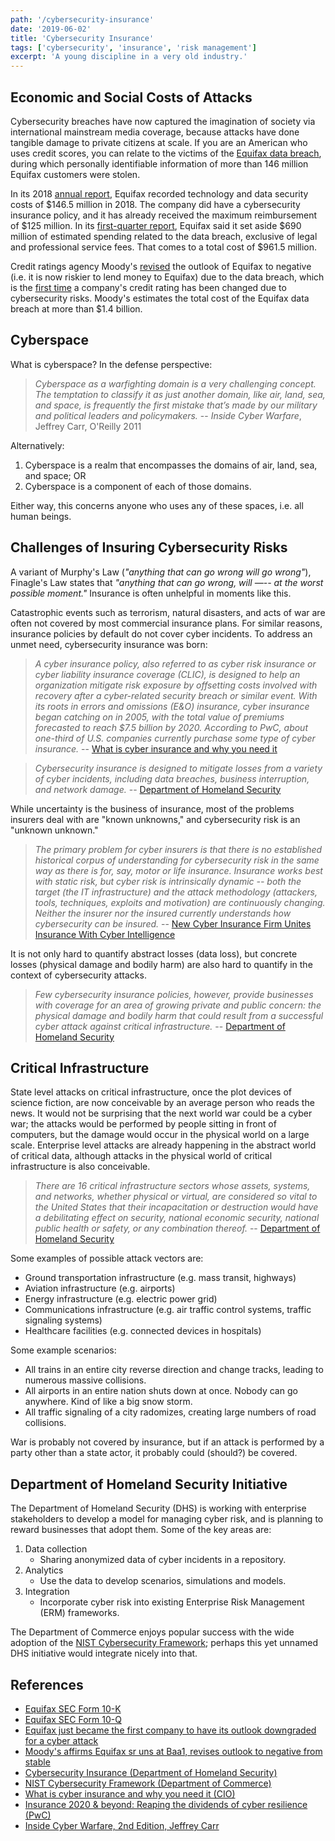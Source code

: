 ```yaml
---
path: '/cybersecurity-insurance'
date: '2019-06-02'
title: 'Cybersecurity Insurance'
tags: ['cybersecurity', 'insurance', 'risk management']
excerpt: 'A young discipline in a very old industry.'
---
```

## Economic and Social Costs of Attacks
Cybersecurity breaches have now captured the imagination of society via international mainstream media coverage, because attacks have done tangible damage to private citizens at scale. If you are an American who uses credit scores, you can relate to the victims of the [Equifax data breach](https://www.ftc.gov/equifax-data-breach), during which personally identifiable information of more than 146 million Equifax customers were stolen.

In its 2018 [annual report](https://otp.tools.investis.com/clients/us/equifax/SEC/sec-show.aspx?Type=html&FilingId=13243973&CIK=0000033185&Index=10000), Equifax recorded technology and data security costs of $146.5 million in 2018. The company did have a cybersecurity insurance policy, and it has already received the maximum reimbursement of $125 million. In its [first-quarter report](https://otp.tools.investis.com/clients/Thatus/equifax/SEC/sec-show.aspx?Type=html&FilingId=13421771&CIK=0000033185&Index=10000), Equifax said it set aside $690 million of estimated spending related to the data breach, exclusive of legal and professional service fees. That comes to a total cost of $961.5 million.

Credit ratings agency Moody's [revised](https://www.moodys.com/research/Moodys-affirms-Equifax-sr-uns-at-Baa1-revises-outlook-to--PR_400804) the outlook of Equifax to negative (i.e. it is now riskier to lend money to Equifax) due to the data breach, which is the [first time](https://www.cnbc.com/2019/05/22/moodys-downgrades-equifax-outlook-to-negative-cites-cybersecurity.html) a company's credit rating has been changed due to cybersecurity risks. Moody's estimates the total cost of the Equifax data breach at more than $1.4 billion.

## Cyberspace
What is cyberspace? In the defense perspective:

> _Cyberspace as a warfighting domain is a very challenging concept. The temptation to classify it as just another domain, like air, land, sea, and space, is frequently the first mistake that’s made by our military and political leaders and policymakers._
-- _Inside Cyber Warfare_, Jeffrey Carr, O'Reilly 2011

Alternatively:
1. Cyberspace is a realm that encompasses the domains of air, land, sea, and space; OR
2. Cyberspace is a component of each of those domains.

Either way, this concerns anyone who uses any of these spaces, i.e. all human beings.

## Challenges of Insuring Cybersecurity Risks
A variant of Murphy's Law (_"anything that can go wrong will go wrong"_), Finagle's Law states that _"anything that can go wrong, will —-- at the worst possible moment."_ Insurance is often unhelpful in moments like this.

Catastrophic events such as terrorism, natural disasters, and acts of war are often not covered by most commercial insurance plans. For similar reasons, insurance policies by default do not cover cyber incidents. To address an unmet need, cybersecurity insurance was born:

> _A cyber insurance policy, also referred to as cyber risk insurance or cyber liability insurance coverage (CLIC), is designed to help an organization mitigate risk exposure by offsetting costs involved with recovery after a cyber-related security breach or similar event. With its roots in errors and omissions (E&O) insurance, cyber insurance began catching on in 2005, with the total value of premiums forecasted to reach $7.5 billion by 2020. According to PwC, about one-third of U.S. companies currently purchase some type of cyber insurance._
-- [What is cyber insurance and why you need it](https://www.cio.com/article/3065655/what-is-cyber-insurance-and-why-you-need-it.html)

> _Cybersecurity insurance is designed to mitigate losses from a variety of cyber incidents, including data breaches, business interruption, and network damage._
-- [Department of Homeland Security](https://www.dhs.gov/cisa/cybersecurity-insurance)

While uncertainty is the business of insurance, most of the problems insurers deal with are "known unknowns," and cybersecurity risk is an "unknown unknown."

> _The primary problem for cyber insurers is that there is no established historical corpus of understanding for cybersecurity risk in the same way as there is for, say, motor or life insurance. Insurance works best with static risk, but cyber risk is intrinsically dynamic -- both the target (the IT infrastructure) and the attack methodology (attackers, tools, techniques, exploits and motivation) are continuously changing. Neither the insurer nor the insured currently understands how cybersecurity can be insured._
-- [New Cyber Insurance Firm Unites Insurance With Cyber Intelligence](https://www.securityweek.com/new-cyber-insurance-firm-unites-insurance-cyber-intelligence)

It is not only hard to quantify abstract losses (data loss), but concrete losses (physical damage and bodily harm) are also hard to quantify in the context of cybersecurity attacks.

> _Few cybersecurity insurance policies, however, provide businesses with coverage for an area of growing private and public concern: the physical damage and bodily harm that could result from a successful cyber attack against critical infrastructure._
-- [Department of Homeland Security](https://www.dhs.gov/cisa/cybersecurity-insurance)

## Critical Infrastructure
State level attacks on critical infrastructure, once the plot devices of science fiction, are now conceivable by an average person who reads the news. It would not be surprising that the next world war could be a cyber war; the attacks would be performed by people sitting in front of computers, but the damage would occur in the physical world on a large scale. Enterprise level attacks are already happening in the abstract world of critical data, although attacks in the physical world of critical infrastructure is also conceivable.

> _There are 16 critical infrastructure sectors whose assets, systems, and networks, whether physical or virtual, are considered so vital to the United States that their incapacitation or destruction would have a debilitating effect on security, national economic security, national public health or safety, or any combination thereof._
-- [Department of Homeland Security](https://www.dhs.gov/cisa/critical-infrastructure-sectors)

Some examples of possible attack vectors are:
- Ground transportation infrastructure (e.g. mass transit, highways)
- Aviation infrastructure (e.g. airports)
- Energy infrastructure (e.g. electric power grid)
- Communications infrastructure (e.g. air traffic control systems, traffic signaling systems)
- Healthcare facilities (e.g. connected devices in hospitals)

Some example scenarios:
- All trains in an entire city reverse direction and change tracks, leading to numerous massive collisions.
- All airports in an entire nation shuts down at once. Nobody can go anywhere. Kind of like a big snow storm.
- All traffic signaling of a city radomizes, creating large numbers of road collisions.

War is probably not covered by insurance, but if an attack is performed by a party other than a state actor, it probably could (should?) be covered.

## Department of Homeland Security Initiative
The Department of Homeland Security (DHS) is working with enterprise stakeholders to develop a model for managing cyber risk, and is planning to reward businesses that adopt them. Some of the key areas are:

1. Data collection
    - Sharing anonymized data of cyber incidents in a repository.
2. Analytics
    - Use the data to develop scenarios, simulations and models.
3. Integration 
    - Incorporate cyber risk into existing Enterprise Risk Management (ERM) frameworks.

The Department of Commerce enjoys popular success with the wide adoption of the [NIST Cybersecurity Framework](https://www.nist.gov/news-events/news/2018/04/nist-releases-version-11-its-popular-cybersecurity-framework); perhaps this yet unnamed DHS initiative would integrate nicely into that. 

## References
- [Equifax SEC Form 10-K](https://otp.tools.investis.com/clients/us/equifax/SEC/sec-show.aspx?Type=html&FilingId=13243973&CIK=0000033185&Index=10000)
- [Equifax SEC Form 10-Q](https://otp.tools.investis.com/clients/Thatus/equifax/SEC/sec-show.aspx?Type=html&FilingId=13421771&CIK=0000033185&Index=10000)
- [Equifax just became the first company to have its outlook downgraded for a cyber attack](https://www.cnbc.com/2019/05/22/moodys-downgrades-equifax-outlook-to-negative-cites-cybersecurity.html)
- [Moody's affirms Equifax sr uns at Baa1, revises outlook to negative from stable](https://www.moodys.com/research/Moodys-affirms-Equifax-sr-uns-at-Baa1-revises-outlook-to--PR_400804)
- [Cybersecurity Insurance (Department of Homeland Security)](https://www.dhs.gov/cisa/cybersecurity-insurance)
- [NIST Cybersecurity Framework (Department of Commerce)](https://www.nist.gov/cyberframework)
- [What is cyber insurance and why you need it (CIO)](https://www.cio.com/article/3065655/what-is-cyber-insurance-and-why-you-need-it.html)
- [Insurance 2020 & beyond: Reaping the dividends of cyber resilience (PwC)](https://www.pwc.com/gx/en/insurance/publications/assets/reaping-dividends-cyber-resilience.pdf)
- [Inside Cyber Warfare, 2nd Edition, Jeffrey Carr](http://shop.oreilly.com/product/0636920021490.do)